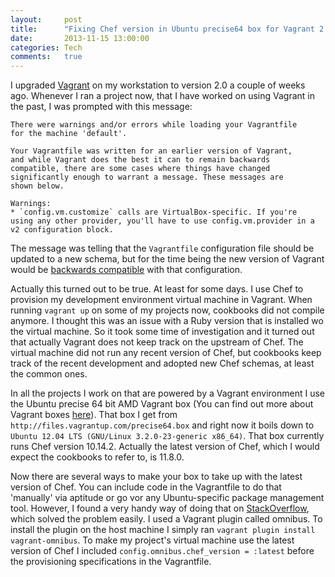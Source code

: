 ```yaml
---
layout: 	post
title:  	"Fixing Chef version in Ubuntu precise64 box for Vagrant 2.0"
date:   	2013-11-15 13:00:00
categories: Tech
comments:	true
---
```


I upgraded [Vagrant](http://www.vagrantup.com/) on my workstation to version 2.0 a couple of weeks ago. Whenever I ran a project now, that I have worked on using Vagrant in the past, I was prompted with this message:

	There were warnings and/or errors while loading your Vagrantfile
	for the machine 'default'.

	Your Vagrantfile was written for an earlier version of Vagrant,
	and while Vagrant does the best it can to remain backwards
	compatible, there are some cases where things have changed
	significantly enough to warrant a message. These messages are
	shown below.

	Warnings:
	* `config.vm.customize` calls are VirtualBox-specific. If you're
	using any other provider, you'll have to use config.vm.provider in a
	v2 configuration block.

The message was telling that the `Vagrantfile` configuration file should be updated to a new schema, but for the time being the new version of Vagrant would be [backwards compatible](http://docs.vagrantup.com/v2/installation/backwards-compatibility.html) with that configuration.

Actually this turned out to be true. At least for some days. I use Chef to provision my development environment virtual machine in Vagrant. When running `vagrant up` on some of my projects now, cookbooks did not compile anymore. I thought this was an issue with a Ruby version that is installed wo the virtual machine. So it took some time of investigation and it turned out that actually Vagrant does not keep track on the upstream of Chef. The virtual machine did not run any recent version of Chef, but cookbooks keep track of the recent development and adopted new Chef schemas, at least the common ones.

In all the projects I work on that are powered by a Vagrant environment I use the Ubuntu precise 64 bit AMD Vagrant box (You can find out more about Vagrant boxes [here](www.vagrantbox.es)). That box I get from `http://files.vagrantup.com/precise64.box` and right now it boils down to `Ubuntu 12.04 LTS (GNU/Linux 3.2.0-23-generic x86_64)`. That box currently runs Chef version 10.14.2. Actually the latest version of Chef, which I would expect the cookbooks to refer to, is 11.8.0.

Now there are several ways to make your box to take up with the latest version of Chef. You can include code in the Vagrantfile to do that 'manually' via aptitude or go vor any Ubuntu-specific package management tool. However, I found a very handy way of doing that on [StackOverflow](http://stackoverflow.com/questions/11325479/how-to-control-the-version-of-chef-that-vagrant-uses-to-provision-vms/18213542#18213542), which solved the problem easily. I used a Vagrant plugin called omnibus. To install the plugin on the host machine I simply ran `vagrant plugin install vagrant-omnibus`. To make my project's virtual machine use the latest version of Chef I included `config.omnibus.chef_version = :latest` before the provisioning specifications in the Vagrantfile.